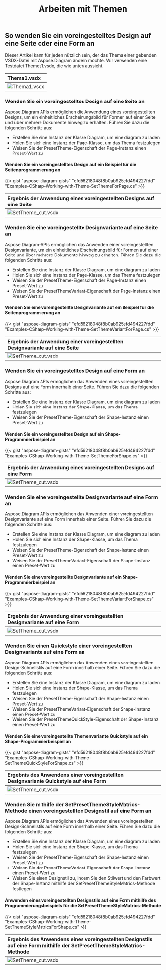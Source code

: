 ﻿---
title: Arbeiten mit Themen
type: docs
weight: 265
url: /de/net/working-with-themes/
description: In diesem Abschnitt wird erläutert, wie Sie mit Aspose.Diagram ein voreingestelltes Design auf eine Seite oder eine Form anwenden.
---
## **So wenden Sie ein voreingestelltes Design auf eine Seite oder eine Form an**
Dieser Artikel kann für jeden nützlich sein, der das Thema einer gebenden VSDX-Datei mit Aspose.Diagram ändern möchte. Wir verwenden eine Testdatei Themes1.vsdx, die wie unten aussieht.

|**Thema1.vsdx**|
|:- |
|![Thema1.vsdx](theme1.png)|

### **Wenden Sie ein voreingestelltes Design auf eine Seite an**
Aspose.Diagram APIs ermöglichen die Anwendung eines voreingestellten Designs, um ein einheitliches Erscheinungsbild für Formen auf einer Seite und über mehrere Dokumente hinweg zu erhalten. Führen Sie dazu die folgenden Schritte aus:

- Erstellen Sie eine Instanz der Klasse Diagram, um eine diagram zu laden
- Holen Sie sich eine Instanz der Page-Klasse, um das Thema festzulegen
- Weisen Sie der PresetTheme-Eigenschaft der Page-Instanz einen Preset-Wert zu
#### **Wenden Sie ein voreingestelltes Design auf ein Beispiel für die Seitenprogrammierung an**
{{< gist "aspose-diagram-gists" "efd56218048f8b0ab925efd494227fdd" "Examples-CSharp-Working-with-Theme-SetThemeForPage.cs" >}}

|**Ergebnis der Anwendung eines voreingestellten Designs auf eine Seite**|
|:- |
|![SetTheme_out.vsdx](theme2.png)|

### **Wenden Sie eine voreingestellte Designvariante auf eine Seite an**

Aspose.Diagram-APIs ermöglichen das Anwenden einer voreingestellten Designvariante, um ein einheitliches Erscheinungsbild für Formen auf einer Seite und über mehrere Dokumente hinweg zu erhalten. Führen Sie dazu die folgenden Schritte aus:

- Erstellen Sie eine Instanz der Klasse Diagram, um eine diagram zu laden
- Holen Sie sich eine Instanz der Page-Klasse, um das Thema festzulegen
- Weisen Sie der PresetTheme-Eigenschaft der Page-Instanz einen Preset-Wert zu
- Weisen Sie der PresetThemeVariant-Eigenschaft der Page-Instanz einen Preset-Wert zu

#### **Wenden Sie eine voreingestellte Designvariante auf ein Beispiel für die Seitenprogrammierung an**

{{< gist "aspose-diagram-gists" "efd56218048f8b0ab925efd494227fdd" "Examples-CSharp-Working-with-Theme-SetThemeVariantForPage.cs" >}}

|**Ergebnis der Anwendung einer voreingestellten Designvariante auf eine Seite**|
|:- |
|![SetTheme_out.vsdx](theme3.png)|

### **Wenden Sie ein voreingestelltes Design auf eine Form an**

Aspose.Diagram APIs ermöglichen das Anwenden eines voreingestellten Designs auf eine Form innerhalb einer Seite. Führen Sie dazu die folgenden Schritte aus:

- Erstellen Sie eine Instanz der Klasse Diagram, um eine diagram zu laden
- Holen Sie sich eine Instanz der Shape-Klasse, um das Thema festzulegen
- Weisen Sie der PresetTheme-Eigenschaft der Shape-Instanz einen Preset-Wert zu

#### **Wenden Sie ein voreingestelltes Design auf ein Shape-Programmierbeispiel an**

{{< gist "aspose-diagram-gists" "efd56218048f8b0ab925efd494227fdd" "Examples-CSharp-Working-with-Theme-SetThemeForShape.cs" >}}

|**Ergebnis der Anwendung eines voreingestellten Designs auf eine Form**|
|:- |
|![SetTheme_out.vsdx](theme4.png)|

### **Wenden Sie eine voreingestellte Designvariante auf eine Form an**

Aspose.Diagram APIs ermöglichen das Anwenden einer voreingestellten Designvariante auf eine Form innerhalb einer Seite. Führen Sie dazu die folgenden Schritte aus:

- Erstellen Sie eine Instanz der Klasse Diagram, um eine diagram zu laden
- Holen Sie sich eine Instanz der Shape-Klasse, um das Thema festzulegen
- Weisen Sie der PresetTheme-Eigenschaft der Shape-Instanz einen Preset-Wert zu
- Weisen Sie der PresetThemeVariant-Eigenschaft der Shape-Instanz einen Preset-Wert zu

#### **Wenden Sie eine voreingestellte Designvariante auf ein Shape-Programmierbeispiel an**

{{< gist "aspose-diagram-gists" "efd56218048f8b0ab925efd494227fdd" "Examples-CSharp-Working-with-Theme-SetThemeVariantForShape.cs" >}}

|**Ergebnis der Anwendung einer voreingestellten Designvariante auf eine Form**|
|:- |
|![SetTheme_out.vsdx](theme5.png)|

### **Wenden Sie einen Quickstyle einer voreingestellten Designvariante auf eine Form an**

Aspose.Diagram APIs ermöglichen das Anwenden eines voreingestellten Design-Schnellstils auf eine Form innerhalb einer Seite. Führen Sie dazu die folgenden Schritte aus:

- Erstellen Sie eine Instanz der Klasse Diagram, um eine diagram zu laden
- Holen Sie sich eine Instanz der Shape-Klasse, um das Thema festzulegen
- Weisen Sie der PresetTheme-Eigenschaft der Shape-Instanz einen Preset-Wert zu
- Weisen Sie der PresetThemeVariant-Eigenschaft der Shape-Instanz einen Preset-Wert zu
- Weisen Sie der PresetThemeQuickStyle-Eigenschaft der Shape-Instanz einen Preset-Wert zu

#### **Wenden Sie eine voreingestellte Themenvariante Quickstyle auf ein Shape-Programmierbeispiel an**

{{< gist "aspose-diagram-gists" "efd56218048f8b0ab925efd494227fdd" "Examples-CSharp-Working-with-Theme-SetThemeQuickStyleForShape.cs" >}}

|**Ergebnis des Anwendens einer voreingestellten Designvariante Quickstyle auf eine Form**|
|:- |
|![SetTheme_out.vsdx](theme6.png)|

### **Wenden Sie mithilfe der SetPresetThemeStyleMatrics-Methode einen voreingestellten Designstil auf eine Form an**

Aspose.Diagram APIs ermöglichen das Anwenden eines voreingestellten Design-Schnellstils auf eine Form innerhalb einer Seite. Führen Sie dazu die folgenden Schritte aus:

- Erstellen Sie eine Instanz der Klasse Diagram, um eine diagram zu laden
- Holen Sie sich eine Instanz der Shape-Klasse, um das Thema festzulegen
- Weisen Sie der PresetTheme-Eigenschaft der Shape-Instanz einen Preset-Wert zu
- Weisen Sie der PresetThemeVariant-Eigenschaft der Shape-Instanz einen Preset-Wert zu
- Weisen Sie einen Designstil zu, indem Sie den Stilwert und den Farbwert der Shape-Instanz mithilfe der SetPresetThemeStyleMatrics-Methode festlegen

#### **Anwenden eines voreingestellten Designstils auf eine Form mithilfe des Programmierungsbeispiels für die SetPresetThemeStyleMatrics-Methode**

{{< gist "aspose-diagram-gists" "efd56218048f8b0ab925efd494227fdd" "Examples-CSharp-Working-with-Theme-SetThemeStyleMatricsForShape.cs" >}}

|**Ergebnis des Anwendens eines voreingestellten Designstils auf eine Form mithilfe der SetPresetThemeStyleMatrics-Methode**|
|:- |
|![SetTheme_out.vsdx](theme7.png)|
